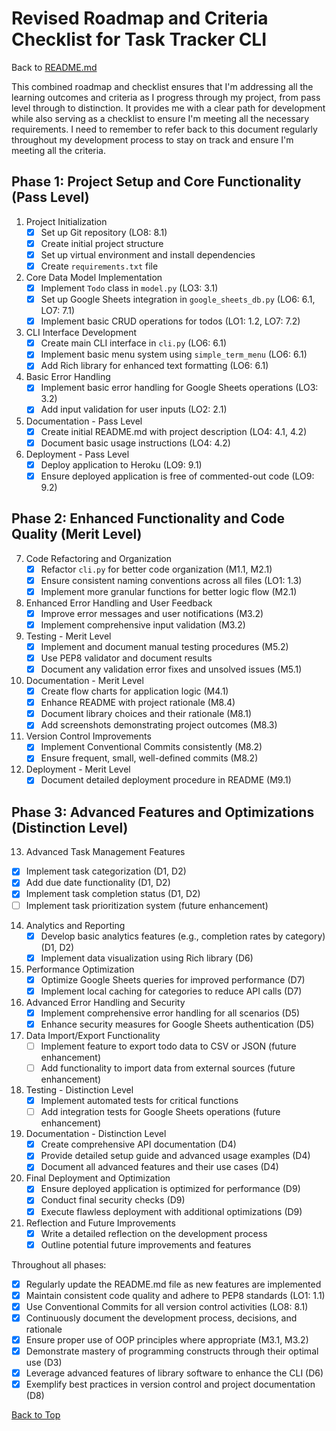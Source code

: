 # Revised Roadmap and Criteria Checklist for Task Tracker CLI

Back to [README.md](README.md)

This combined roadmap and checklist ensures that I'm addressing all the learning outcomes and criteria as I progress through my project, from pass level through to distinction. It provides me with a clear path for development while also serving as a checklist to ensure I'm meeting all the necessary requirements. I need to remember to refer back to this document regularly throughout my development process to stay on track and ensure I'm meeting all the criteria.

## Phase 1: Project Setup and Core Functionality (Pass Level)

1. Project Initialization
   - [x] Set up Git repository (LO8: 8.1)
   - [x] Create initial project structure
   - [x] Set up virtual environment and install dependencies
   - [x] Create `requirements.txt` file

2. Core Data Model Implementation
   - [x] Implement `Todo` class in `model.py` (LO3: 3.1)
   - [x] Set up Google Sheets integration in `google_sheets_db.py` (LO6: 6.1, LO7: 7.1)
   - [x] Implement basic CRUD operations for todos (LO1: 1.2, LO7: 7.2)

3. CLI Interface Development
   - [x] Create main CLI interface in `cli.py` (LO6: 6.1)
   - [x] Implement basic menu system using `simple_term_menu` (LO6: 6.1)
   - [x] Add Rich library for enhanced text formatting (LO6: 6.1)

4. Basic Error Handling
   - [x] Implement basic error handling for Google Sheets operations (LO3: 3.2)
   - [x] Add input validation for user inputs (LO2: 2.1)

5. Documentation - Pass Level
   - [x] Create initial README.md with project description (LO4: 4.1, 4.2)
   - [x] Document basic usage instructions (LO4: 4.2)

6. Deployment - Pass Level
   - [x] Deploy application to Heroku (LO9: 9.1)
   - [x] Ensure deployed application is free of commented-out code (LO9: 9.2)

## Phase 2: Enhanced Functionality and Code Quality (Merit Level)

7. Code Refactoring and Organization
   - [x] Refactor `cli.py` for better code organization (M1.1, M2.1)
   - [x] Ensure consistent naming conventions across all files (LO1: 1.3)
   - [x] Implement more granular functions for better logic flow (M2.1)

8. Enhanced Error Handling and User Feedback
   - [x] Improve error messages and user notifications (M3.2)
   - [x] Implement comprehensive input validation (M3.2)

9. Testing - Merit Level
   - [x] Implement and document manual testing procedures (M5.2)
   - [x] Use PEP8 validator and document results
   - [x] Document any validation error fixes and unsolved issues (M5.1)

10. Documentation - Merit Level
    - [x] Create flow charts for application logic (M4.1)
    - [x] Enhance README with project rationale (M8.4)
    - [x] Document library choices and their rationale (M8.1)
    - [x] Add screenshots demonstrating project outcomes (M8.3)

11. Version Control Improvements
    - [x] Implement Conventional Commits consistently (M8.2)
    - [x] Ensure frequent, small, well-defined commits (M8.2)

12. Deployment - Merit Level
    - [x] Document detailed deployment procedure in README (M9.1)

## Phase 3: Advanced Features and Optimizations (Distinction Level)

13. Advanced Task Management Features
   - [x] Implement task categorization (D1, D2)
   - [x] Add due date functionality (D1, D2)
   - [x] Implement task completion status (D1, D2)
   - [ ] Implement task prioritization system (future enhancement)

14. Analytics and Reporting
    - [x] Develop basic analytics features (e.g., completion rates by category) (D1, D2)
    - [x] Implement data visualization using Rich library (D6)

15. Performance Optimization
    - [x] Optimize Google Sheets queries for improved performance (D7)
    - [x] Implement local caching for categories to reduce API calls (D7)

16. Advanced Error Handling and Security
    - [x] Implement comprehensive error handling for all scenarios (D5)
    - [x] Enhance security measures for Google Sheets authentication (D5)

17. Data Import/Export Functionality
    - [ ] Implement feature to export todo data to CSV or JSON (future enhancement)
    - [ ] Add functionality to import data from external sources (future enhancement)

18. Testing - Distinction Level
    - [x] Implement automated tests for critical functions
    - [ ] Add integration tests for Google Sheets operations (future enhancement)

19. Documentation - Distinction Level
    - [x] Create comprehensive API documentation (D4)
    - [x] Provide detailed setup guide and advanced usage examples (D4)
    - [x] Document all advanced features and their use cases (D4)

20. Final Deployment and Optimization
    - [x] Ensure deployed application is optimized for performance (D9)
    - [x] Conduct final security checks (D9)
    - [x] Execute flawless deployment with additional optimizations (D9)

21. Reflection and Future Improvements
    - [x] Write a detailed reflection on the development process
    - [x] Outline potential future improvements and features

Throughout all phases:
- [x] Regularly update the README.md file as new features are implemented
- [x] Maintain consistent code quality and adhere to PEP8 standards (LO1: 1.1)
- [x] Use Conventional Commits for all version control activities (LO8: 8.1)
- [x] Continuously document the development process, decisions, and rationale
- [x] Ensure proper use of OOP principles where appropriate (M3.1, M3.2)
- [x] Demonstrate mastery of programming constructs through their optimal use (D3)
- [x] Leverage advanced features of library software to enhance the CLI (D6)
- [x] Exemplify best practices in version control and project documentation (D8)

[Back to Top](#revised-roadmap-and-criteria-checklist-for-task-tracker-cli)